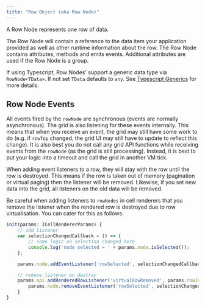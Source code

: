 ```yaml
---
title: "Row Object (aka Row Node)"
---
```


A Row Node represents one row of data. 

The Row Node will contain a reference to the data item your application provided as well as other runtime information about the row. The Row Node contains attributes, methods and emits events. Additional attributes are used if the Row Node is a group.

If using Typescript, Row Nodes' support a generic data type via `RowNode<TData>`. If not set `TData` defaults to `any`. See [Typescript Generics](/typescript-generics) for more details.

<api-documentation source='resources/reference.json'></api-documentation>
<api-documentation source='resources/methods.json' config='{ "isApi": true }'></api-documentation>

## Row Node Events

All events fired by the `rowNode` are synchronous (events are normally asynchronous). The grid is also listening for these events internally. This means that when you receive an event, the grid  may still have some work to do (e.g. if `rowTop` changed, the grid UI may still have to update to reflect this change). It is also best you do not call any grid API functions while receiving events from the `rowNode` (as the grid is still processing). Instead, it is best to put your logic into a timeout and call the grid in another VM tick.

When adding event listeners to a row, they will stay with the row until the row is destroyed. This means if the row is taken out of memory (pagination or virtual paging) then the listener will be removed. Likewise, if you set new data into the grid, all listeners on the old data will be removed.

Be careful when adding listeners to `rowNodes` in cell renderers that you remove the listener when the rendered row is destroyed due to row virtualisation. You can cater for this as follows:

```js
init(params: ICellRendererParams) {
    // add listener
    var selectionChangedCallback = () => {
        // some logic on selection changed here
        console.log('node selected = ' + params.node.isSelected());
    };

    params.node.addEventListener('rowSelected', selectionChangedCallback);

    // remove listener on destroy
    params.api.addRenderedRowListener('virtualRowRemoved', params.rowIndex, () => {
        params.node.removeEventListener('rowSelected', selectionChangedCallback);
    }
}
```
<api-documentation source='resources/events.json'></api-documentation>

